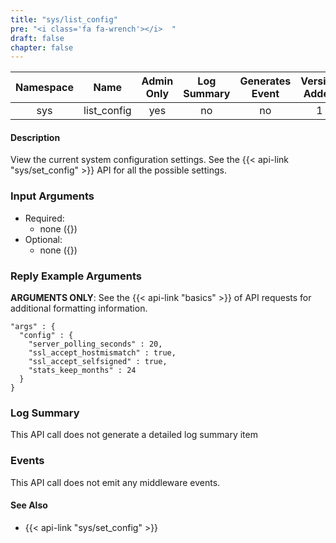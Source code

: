 ```yaml
---
title: "sys/list_config"
pre: "<i class='fa fa-wrench'></i>	"
draft: false
chapter: false
---
```


| Namespace | Name | Admin Only | Log Summary | Generates Event | Version Added
|:----------------:|:--------:|:--------:|:--------:|:--------:|:---:|
| sys | list_config | yes | no | no | 1 |

#### Description
View the current system configuration settings. See the {{< api-link "sys/set_config" >}} API for all the possible settings.

### Input Arguments
* Required:
   * none ({})
* Optional:
   * none ({})


### Reply Example Arguments
**ARGUMENTS ONLY**: See the {{< api-link "basics" >}} of API requests for additional formatting information.

```
"args" : {
  "config" : {
    "server_polling_seconds" : 20,
    "ssl_accept_hostmismatch" : true,
    "ssl_accept_selfsigned" : true,
    "stats_keep_months" : 24
  }
}
```
### Log Summary
This API call does not generate a detailed log summary item

### Events
This API call does not emit any middleware events.

#### See Also
* {{< api-link "sys/set_config" >}}
